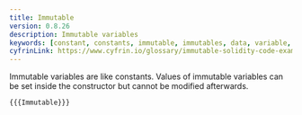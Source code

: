 ```yaml
---
title: Immutable
version: 0.8.26
description: Immutable variables
keywords: [constant, constants, immutable, immutables, data, variable, variables]
cyfrinLink: https://www.cyfrin.io/glossary/immutable-solidity-code-example
---
```


Immutable variables are like constants. Values of immutable variables can be set inside the constructor but cannot be modified afterwards.

```solidity
{{{Immutable}}}
```
